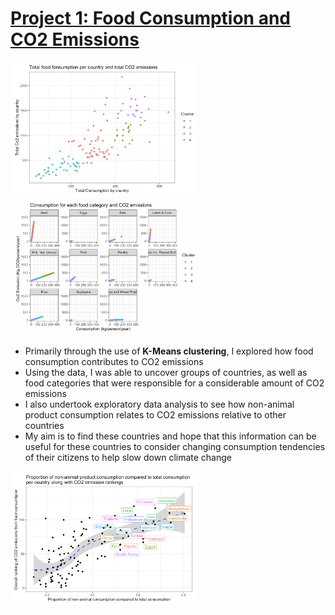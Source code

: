 # [Project 1: Food Consumption and CO2 Emissions](https://github.com/brendanoct/food-cons-co2)

<p float="left">
  <img src="https://raw.githubusercontent.com/brendanoct/Brendan-Portfolio/main/images/cluster_graph_1.png" width="300" />
  <img src="https://raw.githubusercontent.com/brendanoct/Brendan-Portfolio/main/images/cluster_graph_2.png" width="300" />
</p>

- Primarily through the use of **K-Means clustering**, I explored how food consumption contributes to CO2 emissions
- Using the data, I was able to uncover groups of countries, as well as food categories that were responsible for a considerable amount of CO2 emissions
- I also undertook exploratory data analysis to see how non-animal product consumption relates to CO2 emissions relative to other countries
- My aim is to find these countries and hope that this information can be useful for these countries to consider changing consumption tendencies of their citizens to help slow down climate change

<img src="https://raw.githubusercontent.com/brendanoct/Brendan-Portfolio/main/images/graph_3.png" width="300">
